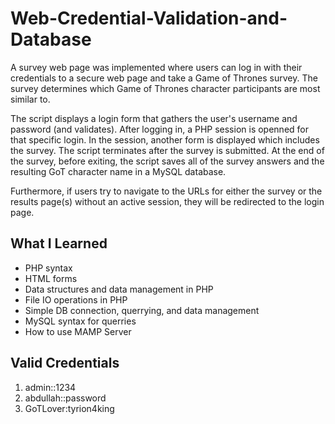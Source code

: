 # Web-Credential-Validation-and-Database
A survey web page was implemented where users can log in with their credentials to a secure web page and take a Game of Thrones survey. The survey determines which Game of Thrones character participants are most similar to.

The script displays a login form that gathers the user's username and password (and validates). After logging in, a PHP session is openned for that specific login. In the session, another form is displayed which includes the survey. The script terminates after the survey is submitted. At the end of the survey, before exiting, the script saves all of the survey answers and the resulting GoT character name in a MySQL database.

Furthermore, if users try to navigate to the URLs for either the survey or the results page(s) without an active session, they will be redirected to the login page.

## What I Learned
* PHP syntax
* HTML forms
* Data structures and data management in PHP
* File IO operations in PHP
* Simple DB connection, querrying, and data management
* MySQL syntax for querries
* How to use MAMP Server

## Valid Credentials
1. admin::1234
2. abdullah::password
3. GoTLover:tyrion4king
